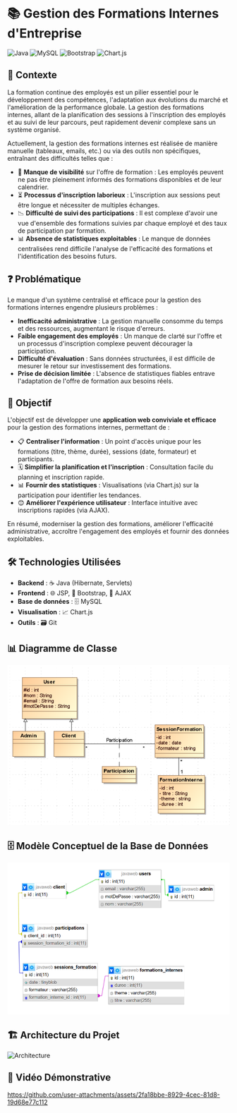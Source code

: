 # 📚 Gestion des Formations Internes d'Entreprise

![Java](https://img.shields.io/badge/Java-17-blue) ![MySQL](https://img.shields.io/badge/MySQL-8.0-blue) ![Bootstrap](https://img.shields.io/badge/Bootstrap-5-purple) ![Chart.js](https://img.shields.io/badge/Chart.js-4.0-orange)

## 📖 Contexte

La formation continue des employés est un pilier essentiel pour le développement des compétences, l'adaptation aux évolutions du marché et l'amélioration de la performance globale. La gestion des formations internes, allant de la planification des sessions à l'inscription des employés et au suivi de leur parcours, peut rapidement devenir complexe sans un système organisé.

Actuellement, la gestion des formations internes est réalisée de manière manuelle (tableaux, emails, etc.) ou via des outils non spécifiques, entraînant des difficultés telles que :

- 🚫 **Manque de visibilité** sur l'offre de formation : Les employés peuvent ne pas être pleinement informés des formations disponibles et de leur calendrier.
- ⏳ **Processus d'inscription laborieux** : L'inscription aux sessions peut être longue et nécessiter de multiples échanges.
- 📉 **Difficulté de suivi des participations** : Il est complexe d'avoir une vue d'ensemble des formations suivies par chaque employé et des taux de participation par formation.
- 📊 **Absence de statistiques exploitables** : Le manque de données centralisées rend difficile l'analyse de l'efficacité des formations et l'identification des besoins futurs.

## ❓ Problématique

Le manque d'un système centralisé et efficace pour la gestion des formations internes engendre plusieurs problèmes :

- **Inefficacité administrative** : La gestion manuelle consomme du temps et des ressources, augmentant le risque d'erreurs.
- **Faible engagement des employés** : Un manque de clarté sur l'offre et un processus d'inscription complexe peuvent décourager la participation.
- **Difficulté d'évaluation** : Sans données structurées, il est difficile de mesurer le retour sur investissement des formations.
- **Prise de décision limitée** : L'absence de statistiques fiables entrave l'adaptation de l'offre de formation aux besoins réels.

## 🎯 Objectif

L'objectif est de développer une **application web conviviale et efficace** pour la gestion des formations internes, permettant de :

- 📋 **Centraliser l'information** : Un point d'accès unique pour les formations (titre, thème, durée), sessions (date, formateur) et participants.
- 🗓️ **Simplifier la planification et l'inscription** : Consultation facile du planning et inscription rapide.
- 📊 **Fournir des statistiques** : Visualisations (via Chart.js) sur la participation pour identifier les tendances.
- 😊 **Améliorer l'expérience utilisateur** : Interface intuitive avec inscriptions rapides (via AJAX).

En résumé, moderniser la gestion des formations, améliorer l'efficacité administrative, accroître l'engagement des employés et fournir des données exploitables.

## 🛠️ Technologies Utilisées

- **Backend** : ☕ Java (Hibernate, Servlets)
- **Frontend** : 🌐 JSP, 🎨 Bootstrap, 🚀 AJAX
- **Base de données** : 🗄️ MySQL
- **Visualisation** : 📈 Chart.js
- **Outils** :  🗃️ Git

## 📊 Diagramme de Classe

![Diagramme de classe](images/diagrammeClasse.png)

## 🗄️ Modèle Conceptuel de la Base de Données

![Base de données](images/Bd.png)

## 🏗️ Architecture du Projet

![Architecture](https://github.com/user-attachments/assets/837c5bf2-881c-4de9-8bc3-194f8dbd82d6)

## 🎥 Vidéo Démonstrative

https://github.com/user-attachments/assets/2fa18bbe-8929-4cec-81d8-19d68e77c112



